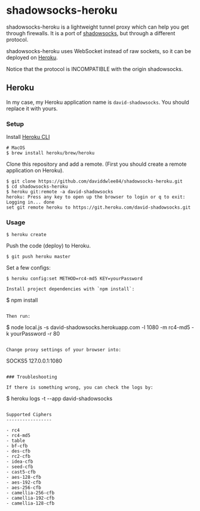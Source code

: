 shadowsocks-heroku
==================

shadowsocks-heroku is a lightweight tunnel proxy which can help you get through firewalls. It is a port of [shadowsocks](https://github.com/clowwindy/shadowsocks), but through a different protocol.

shadowsocks-heroku uses WebSocket instead of raw sockets, so it can be deployed on [Heroku](https://www.heroku.com/).

Notice that the protocol is INCOMPATIBLE with the origin shadowsocks.

Heroku
------

In my case, my Heroku application name is `david-shadowsocks`. You should replace it with yours.

### Setup

Install [Heroku CLI](https://devcenter.heroku.com/articles/heroku-cli)

```
# MacOS
$ brew install heroku/brew/heroku
```

Clone this repository and add a remote. (First you should create a remote application on Heroku).

```
$ git clone https://github.com/daviddwlee84/shadowsocks-heroku.git
$ cd shadowsocks-heroku
$ heroku git:remote -a david-shadowsocks
heroku: Press any key to open up the browser to login or q to exit:
Logging in... done
set git remote heroku to https://git.heroku.com/david-shadowsocks.git
```

### Usage

```
$ heroku create
```

Push the code (deploy) to Heroku.

```
$ git push heroku master
```

Set a few configs:

```
$ heroku config:set METHOD=rc4-md5 KEY=yourPassword

Install project dependencies with `npm install`:

```
$ npm install
```

Then run:

```
$ node local.js -s david-shadowsocks.herokuapp.com -l 1080 -m rc4-md5 -k yourPassword -r 80
```

Change proxy settings of your browser into:

```
SOCKS5 127.0.0.1:1080
```

### Troubleshooting

If there is something wrong, you can check the logs by:

```
$ heroku logs -t --app david-shadowsocks
```

Supported Ciphers
-----------------

- rc4
- rc4-md5
- table
- bf-cfb
- des-cfb
- rc2-cfb
- idea-cfb
- seed-cfb
- cast5-cfb
- aes-128-cfb
- aes-192-cfb
- aes-256-cfb
- camellia-256-cfb
- camellia-192-cfb
- camellia-128-cfb
